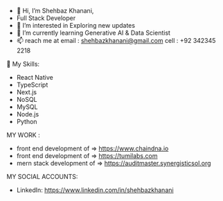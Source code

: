 - 👋 Hi, I’m Shehbaz Khanani,
- Full Stack Developer
- 👀 I’m interested in Exploring new updates
- 🌱 I’m currently learning Generative AI & Data Scientist
- 📫 reach me at email : shehbazkhanani@gmail.com cell : +92 342345 2218

🚀 My Skills:
- React Native
- TypeScript
- Next.js
- NoSQL
- MySQL
- Node.js
- Python

MY WORK :

- front end development of => https://www.chaindna.io
- front end development of => https://tumilabs.com
- mern stack development of => https://auditmaster.synergisticsol.org

MY SOCIAL ACCOUNTS:
- LinkedIn: https://www.linkedin.com/in/shehbazkhanani

<!---
shehbazkhanani/shehbazkhanani is a ✨ special ✨ repository because its `README.md` (this file) appears on your GitHub profile.
You can click the Preview link to take a look at your changes.
--->
